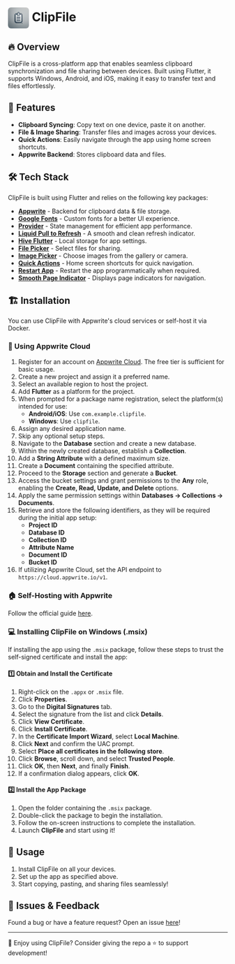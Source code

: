 # <img src="icon.png" width="48" align="center"> ClipFile 

## 🔥 Overview

ClipFile is a cross-platform app that enables seamless clipboard synchronization and file sharing between devices. Built using Flutter, it supports Windows, Android, and iOS, making it easy to transfer text and files effortlessly.

## 🚀 Features
- **Clipboard Syncing**: Copy text on one device, paste it on another.
- **File & Image Sharing**: Transfer files and images across your devices.
- **Quick Actions**: Easily navigate through the app using home screen shortcuts.
- **Appwrite Backend**: Stores clipboard data and files.

## 🛠️ Tech Stack
ClipFile is built using Flutter and relies on the following key packages:
- **[Appwrite](https://appwrite.io/)** - Backend for clipboard data & file storage.
- **[Google Fonts](https://pub.dev/packages/google_fonts)** - Custom fonts for a better UI experience.
- **[Provider](https://pub.dev/packages/provider)** - State management for efficient app performance.
- **[Liquid Pull to Refresh](https://pub.dev/packages/liquid_pull_to_refresh)** - A smooth and clean refresh indicator.
- **[Hive Flutter](https://pub.dev/packages/hive_flutter)** - Local storage for app settings.
- **[File Picker](https://pub.dev/packages/file_picker)** - Select files for sharing.
- **[Image Picker](https://pub.dev/packages/image_picker)** - Choose images from the gallery or camera.
- **[Quick Actions](https://pub.dev/packages/quick_actions)** - Home screen shortcuts for quick navigation.
- **[Restart App](https://pub.dev/packages/restart_app)** - Restart the app programmatically when required.
- **[Smooth Page Indicator](https://pub.dev/packages/smooth_page_indicator)** - Displays page indicators for navigation.

## 🏗️ Installation
You can use ClipFile with Appwrite's cloud services or self-host it via Docker.

### 📌 Using Appwrite Cloud
1. Register for an account on [Appwrite Cloud](https://cloud.appwrite.io/). The free tier is sufficient for basic usage.
2. Create a new project and assign it a preferred name.
3. Select an available region to host the project.
4. Add **Flutter** as a platform for the project.
5. When prompted for a package name registration, select the platform(s) intended for use:
   - **Android/iOS**: Use `com.example.clipfile`.
   - **Windows**: Use `clipfile`.
6. Assign any desired application name.
7. Skip any optional setup steps.
8. Navigate to the **Database** section and create a new database.
9. Within the newly created database, establish a **Collection**.
10. Add a **String Attribute** with a defined maximum size.
11. Create a **Document** containing the specified attribute.
12. Proceed to the **Storage** section and generate a **Bucket**.
13. Access the bucket settings and grant permissions to the **Any** role, enabling the **Create, Read, Update, and Delete** options.
14. Apply the same permission settings within **Databases → Collections → Documents**.
15. Retrieve and store the following identifiers, as they will be required during the initial app setup:
    - **Project ID**
    - **Database ID**
    - **Collection ID**
    - **Attribute Name**
    - **Document ID**
    - **Bucket ID**
16. If utilizing Appwrite Cloud, set the API endpoint to `https://cloud.appwrite.io/v1`.

### 🏠 Self-Hosting with Appwrite
Follow the official guide [here](https://appwrite.io/docs/advanced/self-hosting).

### 💻 Installing ClipFile on Windows (.msix)
If installing the app using the `.msix` package, follow these steps to trust the self-signed certificate and install the app:

#### 1️⃣ Obtain and Install the Certificate
1. Right-click on the `.appx` or `.msix` file.
2. Click **Properties**.
3. Go to the **Digital Signatures** tab.
4. Select the signature from the list and click **Details**.
5. Click **View Certificate**.
6. Click **Install Certificate**.
7. In the **Certificate Import Wizard**, select **Local Machine**.
8. Click **Next** and confirm the UAC prompt.
9. Select **Place all certificates in the following store**.
10. Click **Browse**, scroll down, and select **Trusted People**.
11. Click **OK**, then **Next**, and finally **Finish**.
12. If a confirmation dialog appears, click **OK**.

#### 2️⃣ Install the App Package
1. Open the folder containing the `.msix` package.
2. Double-click the package to begin the installation.
3. Follow the on-screen instructions to complete the installation.
4. Launch **ClipFile** and start using it!

## 📖 Usage
1. Install ClipFile on all your devices.
2. Set up the app as specified above.
3. Start copying, pasting, and sharing files seamlessly!

## 🐛 Issues & Feedback
Found a bug or have a feature request? Open an issue [here](https://github.com/Ram3ez/ClipFile/issues)!

---
💙 Enjoy using ClipFile? Consider giving the repo a ⭐ to support development!

